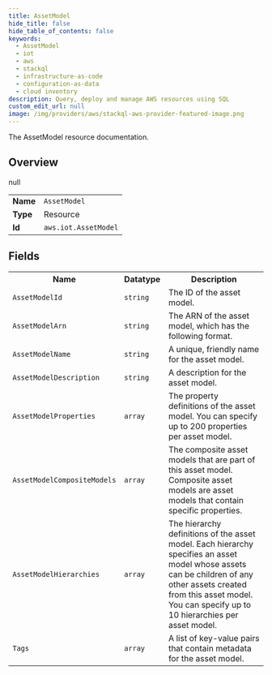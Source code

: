 ```yaml
---
title: AssetModel
hide_title: false
hide_table_of_contents: false
keywords:
  - AssetModel
  - iot
  - aws
  - stackql
  - infrastructure-as-code
  - configuration-as-data
  - cloud inventory
description: Query, deploy and manage AWS resources using SQL
custom_edit_url: null
image: /img/providers/aws/stackql-aws-provider-featured-image.png
---
```

The AssetModel resource documentation.

## Overview
<table><tbody>
<tr><td><b>Name</b></td><td><code>AssetModel</code></td></tr>
<tr><td><b>Type</b></td><td>Resource</td></tr>
null
<tr><td><b>Id</b></td><td><code>aws.iot.AssetModel</code></td></tr>
</tbody></table>

## Fields
<table><tbody>
<tr><th>Name</th><th>Datatype</th><th>Description</th></tr>
<tr><td><code>AssetModelId</code></td><td><code>string</code></td><td>The ID of the asset model.</td></tr><tr><td><code>AssetModelArn</code></td><td><code>string</code></td><td>The ARN of the asset model, which has the following format.</td></tr><tr><td><code>AssetModelName</code></td><td><code>string</code></td><td>A unique, friendly name for the asset model.</td></tr><tr><td><code>AssetModelDescription</code></td><td><code>string</code></td><td>A description for the asset model.</td></tr><tr><td><code>AssetModelProperties</code></td><td><code>array</code></td><td>The property definitions of the asset model. You can specify up to 200 properties per asset model.</td></tr><tr><td><code>AssetModelCompositeModels</code></td><td><code>array</code></td><td>The composite asset models that are part of this asset model. Composite asset models are asset models that contain specific properties.</td></tr><tr><td><code>AssetModelHierarchies</code></td><td><code>array</code></td><td>The hierarchy definitions of the asset model. Each hierarchy specifies an asset model whose assets can be children of any other assets created from this asset model. You can specify up to 10 hierarchies per asset model.</td></tr><tr><td><code>Tags</code></td><td><code>array</code></td><td>A list of key-value pairs that contain metadata for the asset model.</td></tr>
</tbody></table>